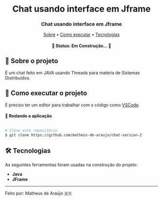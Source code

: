 <h1 align="center" font-weight:bold>
   Chat usando interface em Jframe
</h1>

<h3 align="center">
    Chat usando interface em Jframe
</h3>

<p align="center">
	<a href="#-sobre-o-projeto">Sobre</a> •
 	<a href="#-como-executar-o-projeto">Como executar</a> • 
  <a href="#-tecnologias">Tecnologias</a>
</p>

<h4 align="center"> 
	🚧  Status: Em Construção... 🚧
</h4>

## :pencil: Sobre o projeto
É um chat feito em JAVA usando Threads para matéria de Sistemas Distribuídos.
	 
## 🚀 Como executar o projeto

É preciso ter um editor para trabalhar com o código como [VSCode](https://code.visualstudio.com/).

#### 🧭 Rodando a aplicação

```bash

# Clone este repositório
$ git clone https://github.com/matheus-de-araujo/chat-version-2

```

## 🛠 Tecnologias

As seguintes ferramentas foram usadas na construção do projeto:

- **Java**
- **JFrame**

---

Feito por: Matheus de Araújo 🇧🇷
